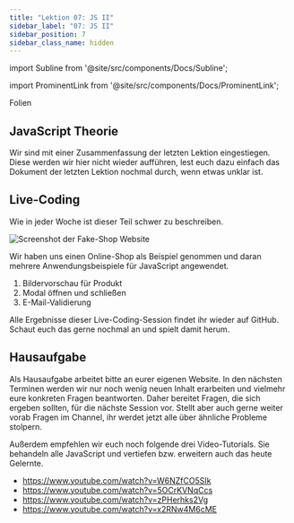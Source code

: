 ```yaml
---
title: "Lektion 07: JS II"
sidebar_label: "07: JS II"
sidebar_position: 7
sidebar_class_name: hidden
---
```


import Subline from '@site/src/components/Docs/Subline';

<Subline text="Wenn dies, dann das" />

import ProminentLink from '@site/src/components/Docs/ProminentLink';

<ProminentLink link="https://docs.google.com/presentation/d/1nYr8Eq0vkfwCLHqhGweGLxXr1c7Xq-fPF_vrB7ID06Q">Folien</ProminentLink>

## JavaScript Theorie

Wir sind mit einer Zusammenfassung der letzten Lektion eingestiegen. Diese werden wir hier nicht wieder aufführen, lest euch dazu einfach das Dokument der letzten Lektion nochmal durch, wenn etwas unklar ist.

## Live-Coding

Wie in jeder Woche ist dieser Teil schwer zu beschreiben.

![Screenshot der Fake-Shop Website](/img/lessons/07/fake-shop.png)

Wir haben uns einen Online-Shop als Beispiel genommen und daran mehrere Anwendungsbeispiele für JavaScript angewendet.

1. Bildervorschau für Produkt
1. Modal öffnen und schließen
1. E-Mail-Validierung

Alle Ergebnisse dieser Live-Coding-Session findet ihr wieder auf GitHub. Schaut euch das gerne nochmal an und spielt damit herum.

## Hausaufgabe

Als Hausaufgabe arbeitet bitte an eurer eigenen Website. In den nächsten Terminen werden wir nur noch wenig neuen Inhalt erarbeiten und vielmehr eure konkreten Fragen beantworten. Daher bereitet Fragen, die sich ergeben sollten, für die nächste Session vor. Stellt aber auch gerne weiter vorab Fragen im Channel, ihr werdet jetzt alle über ähnliche Probleme stolpern.

Außerdem empfehlen wir euch noch folgende drei Video-Tutorials. Sie behandeln alle JavaScript und vertiefen bzw. erweitern auch das heute Gelernte.

- https://www.youtube.com/watch?v=W6NZfCO5SIk
- https://www.youtube.com/watch?v=5OCrKVNqCcs
- https://www.youtube.com/watch?v=zPHerhks2Vg
- https://www.youtube.com/watch?v=x2RNw4M6cME
